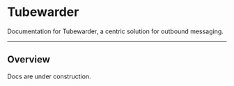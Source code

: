 # Tubewarder
Documentation for Tubewarder, a centric solution for outbound messaging.

---

## Overview
Docs are under construction.
